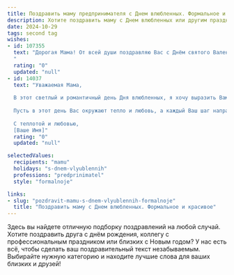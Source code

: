 ```yaml
---
title: Поздравить маму предпринимателя с Днем влюбленных. Формальное и красивое
description: Хотите поздравить маму с Днем влюбленных или другим праздником? Наш ИИ создаст незабываемое поздравление, а вы обязательно выделитесь среди других.  
date: 2024-10-29
tags: second tag
wishes:
- id: 107355
  text: "Дорогая Мама! От всей души поздравляю Вас с Днём святого Валентина! Желаю Вам в этот прекрасный день невероятного потока любви, счастья и вдохновения. Пусть Ваш предпринимательский талант приносит Вам не только успех в делах, но и огромное удовлетворение. Будьте здоровы, любимы и всегда окружены заботой и вниманием!
  "
  rating: "0"
  updated: "null"
- id: 14037
  text: "Уважаемая Мама,
  
  В этот светлый и романтичный день Дня влюбленных, я хочу выразить Вам свою искреннюю благодарность и глубочайшее уважение за все, что Вы делаете для нашей семьи и для нашего общего дела. Ваш предпринимательский дух, умение видеть возможности и преодолевать трудности, является источником моего вдохновения и примера для подражания.
  
  Пусть в этот день Вас окружают тепло и любовь, а каждый Ваш шаг направлен к новым высотам и достижениям. Желаю Вам крепкого здоровья, счастья и процветания во всех Ваших начинаниях.
  
  С теплотой и любовью,
  [Ваше Имя]"
  rating: "0"
  updated: "null"

selectedValues:
  recipients: "mamu"
  holidays: "s-dnem-vlyublennih"
  professions: "predprinimatel"
  style: "formalnoje"

links:
- slug: "pozdravit-mamu-s-dnem-vlyublennih-formalnoje"
  title: "Поздравить маму с Днем влюбленных. Формальное и красивое"
---
```


Здесь вы найдете отличную подборку поздравлений на любой случай.
Хотите поздравить друга с днём рождения, коллегу с профессиональным праздником или близких с Новым годом? У нас есть всё, чтобы сделать ваш поздравительный текст незабываемым. Выбирайте нужную категорию и находите лучшие слова для ваших близких и друзей!
